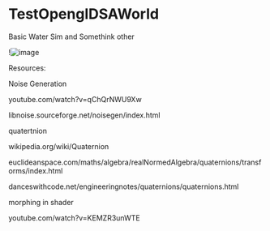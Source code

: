 # TestOpenglDSAWorld
Basic Water Sim and Somethink other



!![image](https://github.com/user-attachments/assets/60bbb37e-7ec5-4e30-8edb-d74fefdae162)


Resources:

Noise Generation

youtube.com/watch?v=qChQrNWU9Xw

libnoise.sourceforge.net/noisegen/index.html

quatertnion

wikipedia.org/wiki/Quaternion

euclideanspace.com/maths/algebra/realNormedAlgebra/quaternions/transforms/index.html

danceswithcode.net/engineeringnotes/quaternions/quaternions.html

morphing in shader

youtube.com/watch?v=KEMZR3unWTE
